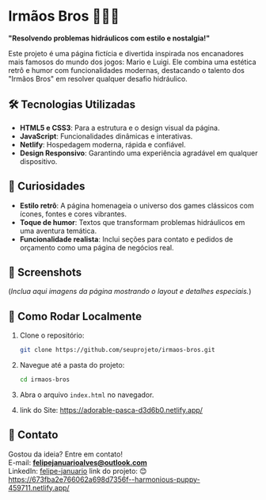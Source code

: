 # Irmãos Bros 🚿👨‍🔧

**"Resolvendo problemas hidráulicos com estilo e nostalgia!"**

Este projeto é uma página fictícia e divertida inspirada nos encanadores mais famosos do mundo dos jogos: Mario e Luigi. Ele combina uma estética retrô e humor com funcionalidades modernas, destacando o talento dos "Irmãos Bros" em resolver qualquer desafio hidráulico.

## 🛠️ Tecnologias Utilizadas

- **HTML5 e CSS3**: Para a estrutura e o design visual da página.  
- **JavaScript**: Funcionalidades dinâmicas e interativas.  
- **Netlify**: Hospedagem moderna, rápida e confiável.  
- **Design Responsivo**: Garantindo uma experiência agradável em qualquer dispositivo.  

## 🌟 Curiosidades

- **Estilo retrô**: A página homenageia o universo dos games clássicos com ícones, fontes e cores vibrantes.  
- **Toque de humor**: Textos que transformam problemas hidráulicos em uma aventura temática.  
- **Funcionalidade realista**: Inclui seções para contato e pedidos de orçamento como uma página de negócios real.  

## 📸 Screenshots

(*Inclua aqui imagens da página mostrando o layout e detalhes especiais.*)

## 🚀 Como Rodar Localmente

1. Clone o repositório:
   ```bash
   git clone https://github.com/seuprojeto/irmaos-bros.git
   ```
2. Navegue até a pasta do projeto:
   ```bash
   cd irmaos-bros
   ```
3. Abra o arquivo `index.html` no navegador.

4.  link do Site:
   https://adorable-pasca-d3d6b0.netlify.app/

## 📩 Contato

Gostou da ideia? Entre em contato!  
E-mail: **felipejanuarioalves@outlook.com**  
LinkedIn: [felipe-januario]([https://linkedin.com/in/seuperfil])
link do projeto: 😊 [https://673fba2e766062a698d7356f--harmonious-puppy-459711.netlify.app/
](https://harmonious-puppy-459711.netlify.app/)

